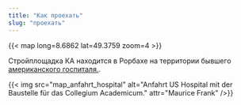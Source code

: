 ```yaml
---
title: "Как проехать"
slug: "проехать"
---
```


{{< map long=8.6862 lat=49.3759 zoom=4 >}}

Стройплощадка КА находится в Рорбахе на территории бывшего [американского госпиталя.](https://tools.wmflabs.org/geohack/geohack.php?pagename=Collegium+Academicum&params=49_22_34_N_8_41_10_E).

<div class="columns">
	<div id="anfahrt" class="column">
	{{< img src="map_anfahrt_hospital" alt="Anfahrt US Hospital mit der Baustelle für das Collegium Academicum." attr="Maurice Frank" />}}
	</div>
